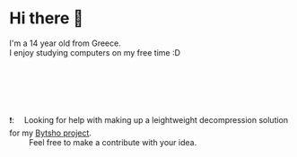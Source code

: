 # Hi there 👋
I'm a 14 year old from Greece. <br/>
I enjoy studying computers on my free time :D
<br/>
<br/>
<br/>
<br/>
<br/>
<br/>
<br/>
❗:   Looking for help with making up a leightweight decompression solution for my [Bytsho project](https://github.com/DarioH0/Bytsho).<br/>
     Feel free to make a contribute with your idea.
